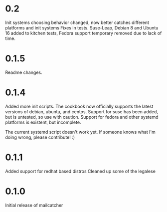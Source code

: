 # 0.2

Init systems choosing behavior changed, now better catches different platforms and init systems
Fixes in tests. Suse-Leap, Debian 8 and Ubuntu 16 added to kitchen tests, Fedora support temporary removed due to lack of time.

# 0.1.5

Readme changes.


# 0.1.4

Added more init scripts. 
The cookbook now officially supports the latest versions of debian, ubuntu, and centos.
Support for suse has been added, but is untested, so use with caution.
Support for fedora and other systemd platforms is existent, but incomplete.

The current systemd script doesn't work yet. 
If someone knows what I'm doing wrong, please contribute! :)


# 0.1.1

Added support for redhat based distros
Cleaned up some of the legalese


# 0.1.0

Initial release of mailcatcher
